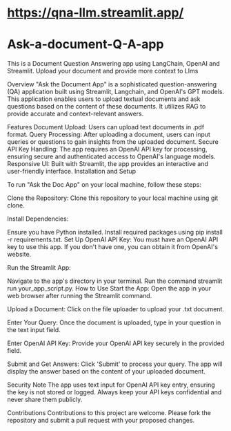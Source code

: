
# https://qna-llm.streamlit.app/


# Ask-a-document-Q-A-app
This is a Document Question Answering app using LangChain, OpenAI and Streamlit. Upload your document and provide more context to Llms

Overview
"Ask the Document App" is a sophisticated question-answering (QA) application built using Streamlit, Langchain, and OpenAI's GPT models. This application enables users to upload textual documents and ask questions based on the content of these documents. It utilizes RAG to provide accurate and context-relevant answers.

Features
Document Upload: Users can upload text documents in .pdf format.
Query Processing: After uploading a document, users can input queries or questions to gain insights from the uploaded document.
Secure API Key Handling: The app requires an OpenAI API key for processing, ensuring secure and authenticated access to OpenAI's language models.
Responsive UI: Built with Streamlit, the app provides an interactive and user-friendly interface.
Installation and Setup

To run "Ask the Doc App" on your local machine, follow these steps:

Clone the Repository: Clone this repository to your local machine using git clone.

Install Dependencies:

Ensure you have Python installed.
Install required packages using pip install -r requirements.txt.
Set Up OpenAI API Key: You must have an OpenAI API key to use this app. If you don't have one, you can obtain it from OpenAI's website.

Run the Streamlit App:

Navigate to the app's directory in your terminal.
Run the command streamlit run your_app_script.py.
How to Use
Start the App: Open the app in your web browser after running the Streamlit command.

Upload a Document: Click on the file uploader to upload your .txt document.

Enter Your Query: Once the document is uploaded, type in your question in the text input field.

Enter OpenAI API Key: Provide your OpenAI API key securely in the provided field.

Submit and Get Answers: Click 'Submit' to process your query. The app will display the answer based on the content of your uploaded document.

Security Note
The app uses text input for OpenAI API key entry, ensuring the key is not stored or logged. Always keep your API keys confidential and never share them publicly.

Contributions
Contributions to this project are welcome. Please fork the repository and submit a pull request with your proposed changes.
